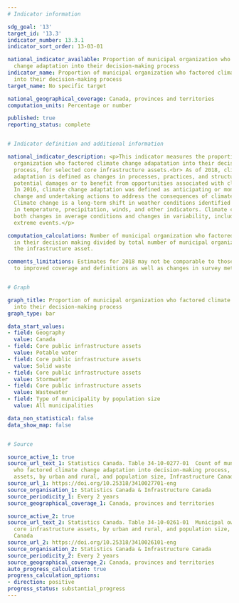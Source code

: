 ```yaml
---
# Indicator information

sdg_goal: '13'
target_id: '13.3'
indicator_number: 13.3.1
indicator_sort_order: 13-03-01

national_indicator_available: Proportion of municipal organization who factored climate
  change adaptation into their decision-making process
indicator_name: Proportion of municipal organization who factored climate change adaptation
  into their decision-making process
target_name: No specific target

national_geographical_coverage: Canada, provinces and territories
computation_units: Percentage or number

published: true
reporting_status: complete


# Indicator definition and additional information

national_indicator_description: <p>This indicator measures the proportion of municipal
  organization who factored climate change adapatation into their decision making
  process, for selected core infrastructure assets.<br> As of 2018, climate change
  adaptation is defined as changes in processes, practices, and structures to moderate
  potential damages or to benefit from opportunities associated with climate change.
  In 2016, climate change adaptation was defined as anticipating or monitoring climate
  change and undertaking actions to address the consequences of climate change.<br><br>
  Climate change is a long-term shift in weather conditions identified by changes
  in temperature, precipitation, winds, and other indicators. Climate change can involve
  both changes in average conditions and changes in variability, including for example,
  extreme events.</p>

computation_calculations: Number of municipal organization who factored climate change
  in their decision making divided by total number of municipal organization owning
  the infrastructure asset.

comments_limitations: Estimates for 2018 may not be comparable to those for 2016 due
  to improved coverage and definitions as well as changes in survey methodology.


# Graph 

graph_title: Proportion of municipal organization who factored climate change adaptation
  into their decision-making process
graph_type: bar

data_start_values:
- field: Geography
  value: Canada
- field: Core public infrastructure assets
  value: Potable water
- field: Core public infrastructure assets
  value: Solid waste
- field: Core public infrastructure assets
  value: Stormwater
- field: Core public infrastructure assets
  value: Wastewater
- field: Type of municipality by population size
  value: All municipalities

data_non_statistical: false
data_show_map: false


# Source

source_active_1: true
source_url_text_1: Statistics Canada. Table 34-10-0277-01  Count of municipal organization
  who factored climate change adaptation into decision-making process, by core infrastructure
  assets, by urban and rural, and population size, Infrastructure Canada
source_url_1: https://doi.org/10.25318/3410027701-eng
source_organisation_1: Statistics Canada & Infrastructure Canada
source_periodicity_1: Every 2 years
source_geographical_coverage_1: Canada, provinces and territories

source_active_2: true
source_url_text_2: Statistics Canada. Table 34-10-0261-01  Municipal ownership of
  core infrastructure assets, by urban and rural, and population size, Infrastructure
  Canada
source_url_2: https://doi.org/10.25318/3410026101-eng
source_organisation_2: Statistics Canada & Infrastructure Canada
source_periodicity_2: Every 2 years
source_geographical_coverage_2: Canada, provinces and territories
auto_progress_calculation: true
progress_calculation_options:
- direction: positive
progress_status: substantial_progress
---
```

